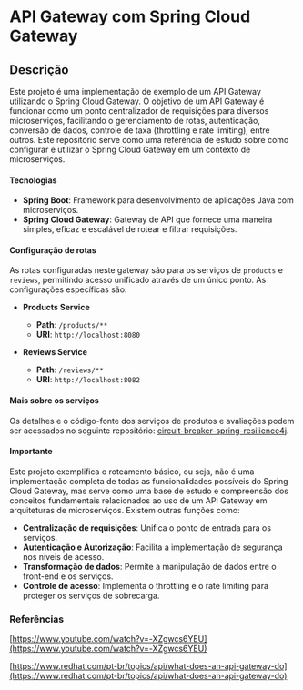# API Gateway com Spring Cloud Gateway

## Descrição
Este projeto é uma implementação de exemplo de um API Gateway utilizando o Spring Cloud Gateway. O objetivo de um API Gateway é funcionar como um ponto centralizador de requisições para diversos microserviços, facilitando o gerenciamento de rotas, autenticação, conversão de dados, controle de taxa (throttling e rate limiting), entre outros. Este repositório serve como uma referência de estudo sobre como configurar e utilizar o Spring Cloud Gateway em um contexto de microserviços.

#### Tecnologias 
- **Spring Boot**: Framework para desenvolvimento de aplicações Java com microserviços.
- **Spring Cloud Gateway**: Gateway de API que fornece uma maneira simples, eficaz e escalável de rotear e filtrar requisições.

#### Configuração de rotas
As rotas configuradas neste gateway são para os serviços de `products` e `reviews`, permitindo acesso unificado através de um único ponto. As configurações específicas são:

- **Products Service**
  - **Path**: `/products/**`
  - **URI**: `http://localhost:8080`
  
- **Reviews Service**
  - **Path**: `/reviews/**`
  - **URI**: `http://localhost:8082`

#### Mais sobre os serviços
Os detalhes e o código-fonte dos serviços de produtos e avaliações podem ser acessados no seguinte repositório: [circuit-breaker-spring-resilience4j](https://github.com/antonialucianapires/circuit-breaker-spring-resilience4j/tree/main).

#### Importante
Este projeto exemplifica o roteamento básico, ou seja, não é uma implementação completa de todas as funcionalidades possíveis do Spring Cloud Gateway, mas serve como uma base de estudo e compreensão dos conceitos fundamentais relacionados ao uso de um API Gateway em arquiteturas de microserviços.
Existem outras funções como:
- **Centralização de requisições**: Unifica o ponto de entrada para os serviços.
- **Autenticação e Autorização**: Facilita a implementação de segurança nos níveis de acesso.
- **Transformação de dados**: Permite a manipulação de dados entre o front-end e os serviços.
- **Controle de acesso**: Implementa o throttling e o rate limiting para proteger os serviços de sobrecarga.

### Referências
[https://www.youtube.com/watch?v=-XZgwcs6YEU](https://www.youtube.com/watch?v=-XZgwcs6YEU)

[https://www.redhat.com/pt-br/topics/api/what-does-an-api-gateway-do](https://www.redhat.com/pt-br/topics/api/what-does-an-api-gateway-do)
